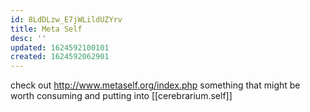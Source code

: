 ```yaml
---
id: 8LdDLzw_E7jWLildUZYrv
title: Meta Self
desc: ''
updated: 1624592100101
created: 1624592062901
---
```


check out http://www.metaself.org/index.php
something that might be worth consuming and putting into [[cerebrarium.self]]